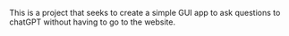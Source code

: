 This is a project that seeks to create a simple GUI app to ask questions to chatGPT without having to go to the website.